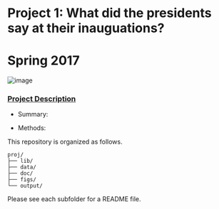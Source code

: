 # Project 1: What did the presidents say at their inauguations?
# Spring 2017

![image](figs/title.jpg)

### [Project Description](doc/)

+ Summary:

+ Methods:


This repository is organized as follows.
```
proj/
├── lib/
├── data/
├── doc/
├── figs/
└── output/
```

Please see each subfolder for a README file.
